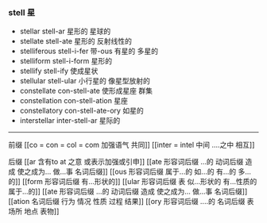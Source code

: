 ### stell  星

- stellar  stell-ar 星形的  星球的
- stellate stell-ate 星形的 反射线性的
- stelliferous stell-i-fer 带-ous 有星的 多星的
- stelliform stell-i-form 星形的
- stellify stell-ify 使成星状
- stellular stell-ular 小行星的 像星型放射的
- constellate con-stell-ate 使形成星座  群集
- constellation con-stell-ation 星座
- constellatory con-stell-ate-ory 如星的
- interstellar inter-stell-ar 星际的

---
前缀
[[co = con  = col = com  加强语气 共同]]
[[inter = intel 中间 ....之中 相互]]

后缀
[[ar  含有to  at 之意 或表示加强或引申]]
[[ate 形容词后缀  ...的 动词后缀 造成 使之成为... 做...事 名词后缀]]
[[ous 形容词后缀 属于...的 如...的 有...的 多...的]]
[[form 形容词后缀 有...形状的]]
[[ular 形容词后缀  表 似...形状的  有...性质的  属于...的]]
[[ate 形容词后缀  ...的 动词后缀 造成 使之成为... 做...事 名词后缀]]
[[ation 名词后缀  行为 情况 性质 过程 结果]]
[[ory 形容词后缀 ....的 名词后缀 表场所 地点 表物]]